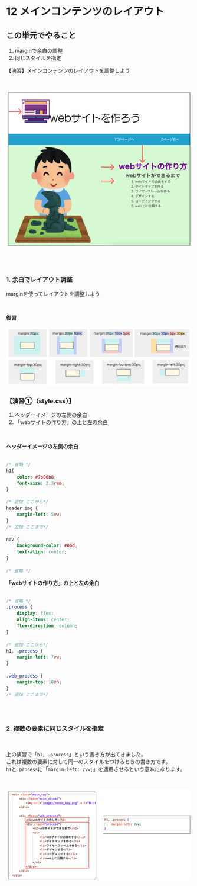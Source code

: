 # **12 メインコンテンツのレイアウト**

## **この単元でやること**

1. marginで余白の調整
2. 同じスタイルを指定
  
【演習】メインコンテンツのレイアウトを調整しよう

<br>

![html](img/12_img01.png)


<br><br>

### **1. 余白でレイアウト調整**

marginを使ってレイアウトを調整しよう

<br>

**復習**

![html](img/09_img10.png)

### **【演習①（style.css）】**

1. ヘッダーイメージの左側の余白
2. 「webサイトの作り方」の上と左の余白
   
<br>

**ヘッダーイメージの左側の余白**

```css

/* 省略 */
h1{
    color: #7b00b8;
    font-size: 2.3rem;
}

/* 追加 ここから*/
header img {
    margin-left: 5vw;
}
/* 追加 ここまで*/

nav {
    background-color: #0bd;
    text-align: center;
}

/* 省略 */

```

**「webサイトの作り方」の上と左の余白**

```css

/* 省略 */
.process {
    display: flex;
    align-items: center;
    flex-direction: column;
}

/* 追加 ここから*/
h1, .process {
    margin-left: 7vw;
}

.web_process {
    margin-top: 10vh;
}
/* 追加 ここまで*/

```
<br><br>

### **2. 複数の要素に同じスタイルを指定**

<br>

上の演習で「`h1, .process`」という書き方が出てきました。  
これは複数の要素に対して同一のスタイルをつけるときの書き方です。  
`h1`と`.process`に「`margin-left: 7vw;`」を適用させるという意味になります。

<br>

![html](img/12_img02.png)